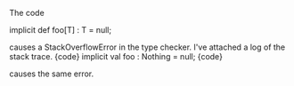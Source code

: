 The code 

implicit def foo[T] : T = null;

causes a StackOverflowError in the type checker. I've attached a log of the stack trace.
{code}
  implicit val foo : Nothing = null;
{code}

causes the same error. 
